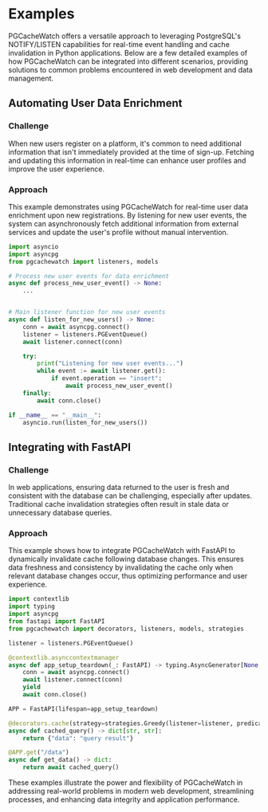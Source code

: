 # Examples

PGCacheWatch offers a versatile approach to leveraging PostgreSQL's NOTIFY/LISTEN capabilities for real-time event handling and cache invalidation in Python applications. Below are a few detailed examples of how PGCacheWatch can be integrated into different scenarios, providing solutions to common problems encountered in web development and data management.

## Automating User Data Enrichment

### Challenge
When new users register on a platform, it's common to need additional information that isn't immediately provided at the time of sign-up. Fetching and updating this information in real-time can enhance user profiles and improve the user experience.

### Approach
This example demonstrates using PGCacheWatch for real-time user data enrichment upon new registrations. By listening for new user events, the system can asynchronously fetch additional information from external services and update the user's profile without manual intervention.

```python
import asyncio
import asyncpg
from pgcachewatch import listeners, models

# Process new user events for data enrichment
async def process_new_user_event() -> None:
    ...


# Main listener function for new user events
async def listen_for_new_users() -> None:
    conn = await asyncpg.connect()
    listener = listeners.PGEventQueue()
    await listener.connect(conn)

    try:
        print("Listening for new user events...")
        while event := await listener.get():
            if event.operation == "insert":
                await process_new_user_event()
    finally:
        await conn.close()

if __name__ == "__main__":
    asyncio.run(listen_for_new_users())
```

## Integrating with FastAPI

### Challenge
In web applications, ensuring data returned to the user is fresh and consistent with the database can be challenging, especially after updates. Traditional cache invalidation strategies often result in stale data or unnecessary database queries.

### Approach
This example shows how to integrate PGCacheWatch with FastAPI to dynamically invalidate cache following database changes. This ensures data freshness and consistency by invalidating the cache only when relevant database changes occur, thus optimizing performance and user experience.

```python
import contextlib
import typing
import asyncpg
from fastapi import FastAPI
from pgcachewatch import decorators, listeners, models, strategies

listener = listeners.PGEventQueue()

@contextlib.asynccontextmanager
async def app_setup_teardown(_: FastAPI) -> typing.AsyncGenerator[None, None]:
    conn = await asyncpg.connect()
    await listener.connect(conn)
    yield
    await conn.close()

APP = FastAPI(lifespan=app_setup_teardown)

@decorators.cache(strategy=strategies.Greedy(listener=listener, predicate=lambda x: x.operation == "update"))
async def cached_query() -> dict[str, str]:
    return {"data": "query result"}

@APP.get("/data")
async def get_data() -> dict:
    return await cached_query()
```

These examples illustrate the power and flexibility of PGCacheWatch in addressing real-world problems in modern web development, streamlining processes, and enhancing data integrity and application performance.